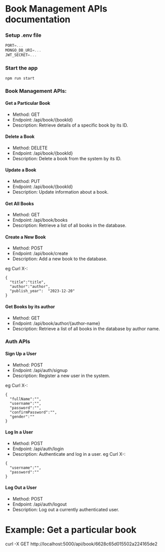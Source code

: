 # Book Management APIs documentation

### Setup .env file

```js
PORT=...
MONGO_DB_URI=...
JWT_SECRET=...
```

### Start the app

```shell
npm run start
```

### Book Management APIs:

####   Get a Particular Book
-   Method: GET
-   Endpoint: /api/book/{bookId}
-   Description: Retrieve details of a specific book by its ID.

####  Delete a Book
-   Method: DELETE
-   Endpoint: /api/book/{bookId}
-   Description: Delete a book from the system by its ID.
####   Update a Book
-  Method: PUT
-  Endpoint: /api/book/{bookId}
-  Description: Update information about a book.
####  Get All Books
-  Method: GET
-  Endpoint: /api/book/books
-  Description: Retrieve a list of all books in the database.
####  Create a New Book
-  Method: POST
-  Endpoint: /api/book/create
-  Description: Add a new book to the database.

eg Curl X-:
```
{
  "title":"title",
  "author":"author",
  "publish_year":  "2023-12-20"
}
```
#### Get Books by its author
-  Method: GET
-  Endpoint: /api/book/author/{author-name}
-  Description:  Retrieve a list of all books in the database by author name.

### Auth APIs
#### Sign Up a User
-  Method: POST
-  Endpoint: /api/auth/signup
-  Description: Register a new user in the system.

eg Curl X-:
```
{
  "fullName":"",
  "username":"",
  "password":"",
  "confirmPassword":"",
  "gender":""
}
```
#### Log In a User
-  Method: POST
-  Endpoint: /api/auth/login
-  Description: Authenticate and log in a user.
eg Curl X-:
```
{
  "username":"",
  "password":""
}
```
#### Log Out a User
-  Method: POST
-  Endpoint: /api/auth/logout
-  Description: Log out a currently authenticated user.

# Example: Get a particular book
curl -X GET http://localhost:5000/api/book/6628c65d015502a224165de2


